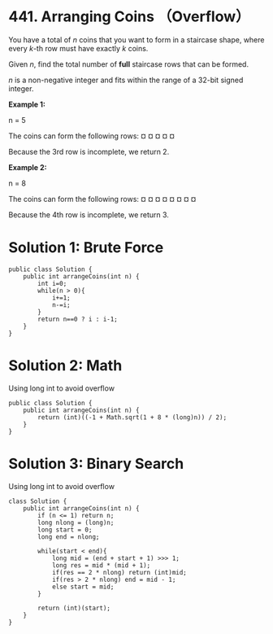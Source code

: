 # 441. Arranging Coins （Overflow）
You have a total of  _n_  coins that you want to form in a staircase shape, where every  _k_-th row must have exactly  _k_  coins.

Given  _n_, find the total number of  **full**  staircase rows that can be formed.

_n_  is a non-negative integer and fits within the range of a 32-bit signed integer.

**Example 1:**

n = 5

The coins can form the following rows:
¤
¤ ¤
¤ ¤

Because the 3rd row is incomplete, we return 2.

**Example 2:**

n = 8

The coins can form the following rows:
¤
¤ ¤
¤ ¤ ¤
¤ ¤

Because the 4th row is incomplete, we return 3.

# Solution 1: Brute Force
```
public class Solution {
    public int arrangeCoins(int n) {
        int i=0;
        while(n > 0){
            i+=1;
            n-=i;
        }
        return n==0 ? i : i-1;  
    }
}
```

# Solution 2: Math
Using long int to avoid overflow
```
public class Solution {
    public int arrangeCoins(int n) {
        return (int)((-1 + Math.sqrt(1 + 8 * (long)n)) / 2);
    }
}
```
# Solution 3: Binary Search
Using long int to avoid overflow
```
class Solution {
    public int arrangeCoins(int n) {
        if (n <= 1) return n;
        long nlong = (long)n;
        long start = 0;
        long end = nlong;
        
        while(start < end){
            long mid = (end + start + 1) >>> 1;
            long res = mid * (mid + 1);
            if(res == 2 * nlong) return (int)mid;
            if(res > 2 * nlong) end = mid - 1;
            else start = mid;
        }
        
        return (int)(start);
    }
}
```
